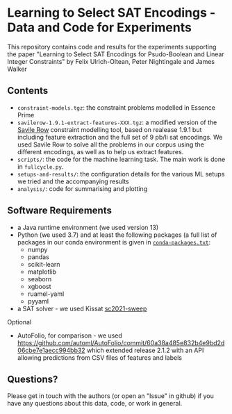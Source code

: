 # Learning to Select SAT Encodings - Data and Code for Experiments

This repository contains code and results for the experiments supporting the
paper "Learning to Select SAT Encodings for Psudo-Boolean and Linear Integer
Constraints" by Felix Ulrich-Oltean, Peter Nightingale and James Walker

## Contents
- `constraint-models.tgz`: the constraint problems modelled in Essence Prime
- `savilerow-1.9.1-extract-features-XXX.tgz`: a modified version of the [Savile
  Row]() constraint modelling tool, based on realease 1.9.1 but including
  feature extraction and the full set of 9 pb/li sat encodings.  We used Savile
  Row to solve all the problems in our corpus using the different encodings, as
  well as to help us extract features.
- `scripts/`: the code for the machine learning task.  The main work is done in
  `fullcycle.py`.
- `setups-and-results/`: the configuration details for the various ML setups we
  tried and the accompanying results
- `analysis/`: code for summarising and plotting

## Software Requirements
- a Java runtime environment (we used version 13)
- Python (we used 3.7) and at least the following packages (a full list of
  packages in our conda environment is given in
  [`conda-packages.txt`](./conda-packages.txt):
  - numpy
  - pandas
  - scikit-learn
  - matplotlib
  - seaborn
  - xgboost
  - ruamel-yaml
  - pyyaml
- a SAT solver - we used Kissat
  [sc2021-sweep](https://github.com/arminbiere/kissat/tree/sc2021-sweep)

Optional
- AutoFolio, for comparison - we used
  https://github.com/automl/AutoFolio/commit/60a38a485e832b4e9bd2d06cbe7e1aecc994bb32
  which extended release 2.1.2 with an API allowing predictions from CSV files
  of features and labels

## Questions?
Please get in touch with the authors (or open an "Issue" in github) if you have
any questions about this data, code, or work in general.
